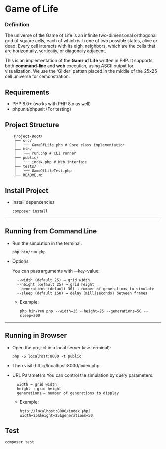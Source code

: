 # Game of Life

### Definition

The universe of the Game of Life is an infinite two-dimensional orthogonal grid of square cells, each of
which is in one of two possible states, alive or dead. Every cell interacts with its eight neighbors, which
are the cells that are horizontally, vertically, or diagonally adjacent.

This is an implementation of the **Game of Life** written in PHP. It supports both **command-line** and **web** execution, using ASCII output for visualization. We use the ‘Glider’ pattern placed in the middle of the 25x25 cell universe for demonstration.


## Requirements

- PHP 8.0+ (works with PHP 8.x as well)
- phpunit/phpunit (For testing)


## Project Structure
        Project-Root/
        ├── src/
        │   └── GameOfLife.php # Core class implementation
        ├── bin/
        │   └── run.php # CLI runner
        ├── public/
        │   └── index.php # Web interface
        ├── tests/
        │   └── GameOfLifeTest.php
        └── README.md

## Install Project

- Install dependencies
  
  ```
  composer install
  ```

---

## Running from Command Line
- Run the simulation in the terminal:
    ```
    php bin/run.php
    ```

- Options

  You can pass arguments with --key=value:

        --width (default 25) → grid width
        --height (default 25) → grid height
        --generations (default 30) → number of generations to simulate
        --sleep (default 150) → delay (milliseconds) between frames

  - Example:
    ```
    php bin/run.php --width=25 --height=25 --generations=50 --sleep=200
    ```
---

## Running in Browser

- Open the project in a local server (use terminal):
    ```
    php -S localhost:8000 -t public
    ```

- Then visit:
        http://localhost:8000/index.php


- URL Parameters
        You can control the simulation by query parameters:

        width → grid width
        height → grid height
        generations → number of generations to display

  - Example:
    
        http://localhost:8000/index.php?width=25&height=25&generations=50


## Test
```
composer test
```
